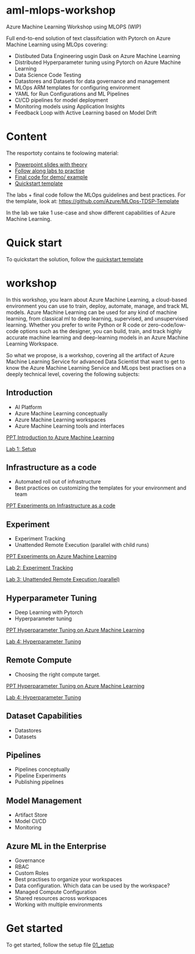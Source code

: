 # aml-mlops-workshop
Azure Machine Learning Workshop using MLOPS (WIP)

Full end-to-end solution of text classifciation with Pytorch on Azure Machine Learning using MLOps covering:

* Distibuted Data Engineering usgin Dask on Azure Machine Learning
* Distributed Hyperparameter tuning using Pytorch on Azure Machine Learning
* Data Science Code Testing
* Datastores and Datasets for data governance and management
* MLOps ARM templates for configuring environment
* YAML for Run Configurations and ML Pipelines
* CI/CD pipelines for model deployment
* Monitoring models using Application Insights
* Feedback Loop with Active Learning based on Model Drift



# Content 
The resportoty contains te foolowing material:
* [Powerpoint slides with theory](https://github.com/miquelladeboer/aml-mlops-workshop/tree/master/Powerpoints) 
* [Follow along labs to practise](https://github.com/miquelladeboer/aml-mlops-workshop/tree/master/labs)
* [Final code for demo/ example](https://github.com/miquelladeboer/aml-mlops-workshop/tree/master/code)
* [Quickstart template](https://github.com/miquelladeboer/aml-mlops-workshop/tree/master/template)

The labs + final code follow the MLOps guidelines and best practices. For the template, look at: https://github.com/Azure/MLOps-TDSP-Template

In the lab we take 1 use-case and show different capabilities of Azure Machine Learning. 

# Quick start

To quickstart the solution, follow the [quickstart template](https://github.com/miquelladeboer/aml-mlops-workshop/tree/master/quickstart.md)




# workshop
In this workshop, you learn about Azure Machine Learning, a cloud-based environment you can use to train, deploy, automate, manage, and track ML models. Azure Machine Learning can be used for any kind of machine learning, from classical ml to deep learning, supervised, and unsupervised learning. Whether you prefer to write Python or R code or zero-code/low-code options such as the designer, you can build, train, and track highly accurate machine learning and deep-learning models in an Azure Machine Learning Workspace.

So what we propose, is a workshop, covering all the artifact of Azure Machine Learning Service for advanced Data Scientist that want to get to know the Azure Machine Learning Service  and MLops best practises on a deeply technical level, covering the following subjects:
 
## Introduction
* AI Platform
* Azure Machine Learning conceptually
* Azure Machine Learning workspaces
* Azure Machine Learning tools and interfaces

[PPT Introduction to Azure Machine Learning](https://github.com/miquelladeboer/aml-mlops-workshop/blob/master/Powerpoints/Module%201%20-%20Introduction.pptx) 

[Lab 1: Setup](https://github.com/miquelladeboer/aml-mlops-workshop/blob/master/labs/01_setup.md)

## Infrastructure as a code
* Automated roll out of infrastructure
* Best practices on customizing the templates for your environment and team

[PPT Experiments on Infrastructure as a code](https://github.com/miquelladeboer/aml-mlops-workshop/blob/master/Powerpoints/Module%202%20-%20Experiments.pptx) 
 
## Experiment
* Experiment Tracking
* Unattended Remote Execution (parallel with child runs)


[PPT Experiments on Azure Machine Learning](https://github.com/miquelladeboer/aml-mlops-workshop/blob/master/Powerpoints/Module%202%20-%20Experiments.pptx) 

[Lab 2: Experiment Tracking](https://github.com/miquelladeboer/aml-mlops-workshop/blob/master/labs/02_experiment.md)

[Lab 3: Unattended Remote Execution (parallel)](https://github.com/miquelladeboer/aml-mlops-workshop/blob/master/labs/03_childrun.md)

## Hyperparameter Tuning
* Deep Learning with Pytorch
* Hyperparameter tuning

[PPT Hyperparameter Tuning on Azure Machine Learning](https://github.com/miquelladeboer/aml-mlops-workshop/blob/master/Powerpoints/Module%203%20-%20Hyperparameter%20tuning.pptx) 

[Lab 4: Hyperparameter Tuning](https://github.com/miquelladeboer/aml-mlops-workshop/blob/master/labs/04_hyperdrive)

## Remote Compute
* Choosing the right compute target.

[PPT Hyperparameter Tuning on Azure Machine Learning](https://github.com/miquelladeboer/aml-mlops-workshop/blob/master/Powerpoints/Module%203%20-%20Hyperparameter%20tuning.pptx) 

[Lab 4: Hyperparameter Tuning](https://github.com/miquelladeboer/aml-mlops-workshop/blob/master/labs/04_hyperdrive)


## Dataset Capabilities
* Datastores
* Datasets

 
## Pipelines
* Pipelines conceptually
* Pipeline Experiments
* Publishing pipelines
 
## Model Management
* Artifact Store
* Model CI/CD
* Monitoring
 
## Azure ML in the Enterprise
* Governance
* RBAC
* Custom Roles
* Best practises to organize your workspaces 
* Data configuration. Which data can be used by the workspace?
* Managed Compute Configuration
* Shared resources across workspaces
* Working with multiple environments

# Get started
To get started, follow the setup file [01_setup](https://github.com/miquelladeboer/aml-mlops-workshop/blob/master/labs/01_setup.md)
